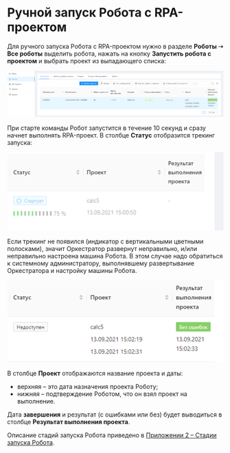 # Ручной запуск Робота с RPA-проектом

Для ручного запуска Робота с RPA-проектом нужно в разделе **Роботы ➝ Все роботы** выделить робота, нажать на кнопку **Запустить робота с проектом** и выбрать проект из выпадающего списка:

![](<../../.gitbook/assets/0 (8)>)

При старте команды Робот запустится в течение 10 секунд и сразу начнет выполнять RPA-проект. В столбце **Статус** отобразится трекинг запуска:

![](../../.gitbook/assets/1)

Если трекинг не появился (индикатор с вертикальными цветными полосками), значит Оркестратор развернут неправильно, и/или неправильно настроена машина Робота. В этом случае надо обратиться к системному администратору, выполнявшему развертывание Оркестратора и настройку машины Робота.

![](<../../.gitbook/assets/2 (3)>)

В столбце **Проект** отображаются название проекта и даты: 
* верхняя – это дата назначения проекта Роботу; 
* нижняя – подтверждение Роботом, что он взял проект на выполнение. 

Дата **завершения** и результат (с ошибками или без) будет выводиться в столбце **Результат выполнения проекта**.

Описание стадий запуска Робота приведено в [Приложении 2 – Стадии запуска Робота](https://docs.primo-rpa.ru/primo-rpa/orchestrator/appendix/appendix2).
